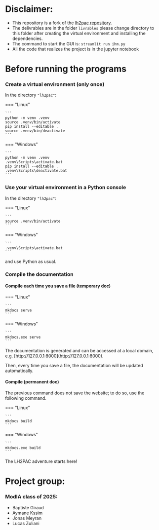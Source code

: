 ﻿# **Disclaimer:**
- This repository is a fork of the [lh2pac repository](https://gitlab.com/MatthiasDeLozzo/lh2pac/-/tree/modia2024?ref_type=heads).
- The delivrables are in the folder `livrables` please change directory to this folder after creating the virtual environment and installing the dependencies.
- The command to start the GUI is: `streamlit run ihm.py`
- All the code that realizes the project is in the jupyter notebook

# Before running the programs
### Create a virtual environment (only once)

In the directory `"lh2pac"`:

=== "Linux"

    ```
    python -m venv .venv
    source .venv/bin/activate
    pip install --editable .
    source .venv/bin/deactivate
    ```

=== "Windows"

    ```
    python -m venv .venv
    .venv\Scripts\activate.bat
    pip install --editable .
    .venv\Scripts\deactivate.bat
    ```

### Use your virtual environment in a Python console

In the directory `"lh2pac"`:

=== "Linux"

    ```
    source .venv/bin/activate
    ```

=== "Windows"

    ```
    .venv\Scripts\activate.bat
    ```

and use Python as usual.

### Compile the documentation

#### Compile each time you save a file (temporary doc)

=== "Linux"

    ```
    mkdocs serve
    ```

=== "Windows"

    ```
    mkdocs.exe serve
    ```

The documentation is generated and can be accessed at a local domain,
e.g. [http://127.0.0.1:8000](http://127.0.0.1:8000).

Then,
every time you save a file,
the documentation will be updated automatically.

#### Compile (permanent doc)

The previous command does not save the website;
to do so, use the following command.

=== "Linux"

    ```
    mkdocs build
    ```

=== "Windows"

    ```
    mkdocs.exe build
    ```

The LH2PAC adventure starts here!

# Project group:
### ModIA class of 2025:
- Baptiste Giraud
- Aymane Kssim
- Jonas Meyran
- Lucas Zuliani